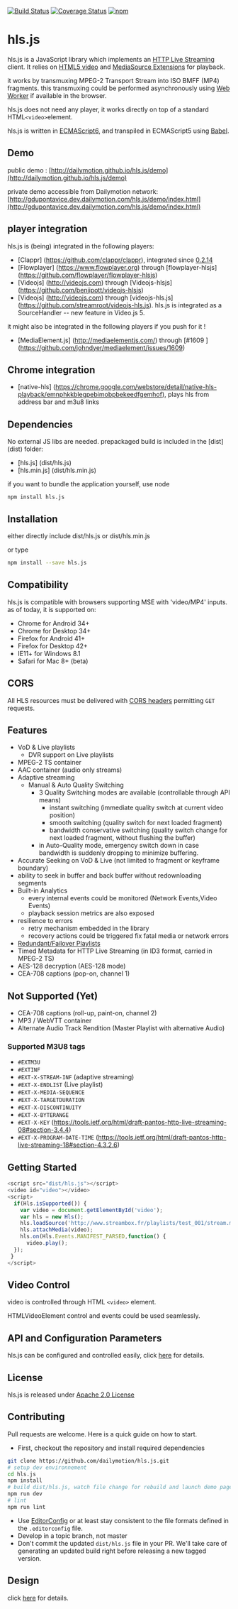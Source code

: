 [![Build Status](https://travis-ci.org/dailymotion/hls.js.svg?branch=master)](https://travis-ci.org/dailymotion/hls.js)
[![Coverage Status](https://coveralls.io/repos/github/dailymotion/hls.js/badge.svg?branch=master)](https://coveralls.io/github/dailymotion/hls.js?branch=master)
[![npm][npm-image]][npm-url]
# hls.js
hls.js is a JavaScript library which implements an [HTTP Live Streaming] client.
It relies on [HTML5 video][] and [MediaSource Extensions][] for playback.

it works by transmuxing MPEG-2 Transport Stream into ISO BMFF (MP4) fragments.
this transmuxing could be performed asynchronously using [Web Worker] if available in the browser.

hls.js does not need any player, it works directly on top of a standard HTML```<video>```element.

hls.js is written in [ECMAScript6], and transpiled in ECMAScript5 using [Babel].

[HTML5 video]: http://www.html5rocks.com/en/tutorials/video/basics/
[MediaSource Extensions]: http://w3c.github.io/media-source/
[HTTP Live Streaming]: http://en.wikipedia.org/wiki/HTTP_Live_Streaming
[Web Worker]: http://caniuse.com/#search=worker
[ECMAScript6]: https://github.com/ericdouglas/ES6-Learning#articles--tutorials
[Babel]: https://babeljs.io

## Demo

public demo : [http://dailymotion.github.io/hls.js/demo](http://dailymotion.github.io/hls.js/demo)

private demo accessible from Dailymotion network: [http://gdupontavice.dev.dailymotion.com/hls.js/demo/index.html](http://gdupontavice.dev.dailymotion.com/hls.js/demo/index.html)


## player integration

hls.js is (being) integrated in the following players:

 - [Clappr] (https://github.com/clappr/clappr), integrated since [0.2.14](https://github.com/clappr/clappr/releases)
 - [Flowplayer] (https://www.flowplayer.org)  through [flowplayer-hlsjs] (https://github.com/flowplayer/flowplayer-hlsjs)
 - [Videojs] (http://videojs.com) through [Videojs-hlsjs] (https://github.com/benjipott/videojs-hlsjs)
 - [Videojs] (http://videojs.com) through [videojs-hls.js] (https://github.com/streamroot/videojs-hls.js). hls.js is integrated as a SourceHandler -- new feature in Video.js 5.

 it might also be integrated in the following players if you push for it !

 - [MediaElement.js] (http://mediaelementjs.com/)  through [#1609
] (https://github.com/johndyer/mediaelement/issues/1609)

## Chrome integration

 - [native-hls] (https://chrome.google.com/webstore/detail/native-hls-playback/emnphkkblegpebimobpbekeedfgemhof), plays hls from address bar and m3u8 links 

## Dependencies

No external JS libs are needed.
prepackaged build is included in the [dist] (dist) folder:

 - [hls.js] (dist/hls.js)
 - [hls.min.js] (dist/hls.min.js)

if you want to bundle the application yourself, use node

```
npm install hls.js
```

## Installation

either directly include dist/hls.js or dist/hls.min.js

or type

```sh
npm install --save hls.js
```

## Compatibility
 hls.js is compatible with browsers supporting MSE with 'video/MP4' inputs.
as of today, it is supported on:

 * Chrome for Android 34+
 * Chrome for Desktop 34+
 * Firefox for Android 41+
 * Firefox for Desktop 42+
 * IE11+ for Windows 8.1
 * Safari for Mac 8+ (beta)

## CORS

All HLS resources must be delivered with [CORS headers](https://developer.mozilla.org/en-US/docs/Web/HTTP/Access_control_CORS) permitting `GET` requests.

## Features

  - VoD & Live playlists
    - DVR support on Live playlists
  - MPEG-2 TS container
  - AAC container (audio only streams)
  - Adaptive streaming
    - Manual & Auto Quality Switching
      - 3 Quality Switching modes are available (controllable through API means)
      	- instant switching (immediate quality switch at current video position)
      	- smooth switching (quality switch for next loaded fragment)
      	- bandwidth conservative switching (quality switch change for next loaded fragment, without flushing the buffer)
      - in Auto-Quality mode, emergency switch down in case bandwidth is suddenly dropping to minimize buffering.        
  - Accurate Seeking on VoD & Live (not limited to fragment or keyframe boundary)
  - ability to seek in buffer and back buffer without redownloading segments
  - Built-in Analytics
    - every internal events could be monitored (Network Events,Video Events)
    - playback session metrics are also exposed
  - resilience to errors
    - retry mechanism embedded in the library
    - recovery actions could be triggered fix fatal media or network errors
  - [Redundant/Failover Playlists](https://developer.apple.com/library/ios/documentation/NetworkingInternet/Conceptual/StreamingMediaGuide/UsingHTTPLiveStreaming/UsingHTTPLiveStreaming.html#//apple_ref/doc/uid/TP40008332-CH102-SW22)
  - Timed Metadata for HTTP Live Streaming (in ID3 format, carried in MPEG-2 TS)
  - AES-128 decryption (AES-128 mode)
  - CEA-708 captions (pop-on, channel 1)

## Not Supported (Yet)

  - CEA-708 captions (roll-up, paint-on, channel 2)
  - MP3 / WebVTT container
  - Alternate Audio Track Rendition (Master Playlist with alternative Audio)

### Supported M3U8 tags

  - `#EXTM3U`
  - `#EXTINF`
  - `#EXT-X-STREAM-INF` (adaptive streaming)
  - `#EXT-X-ENDLIST` (Live playlist)
  - `#EXT-X-MEDIA-SEQUENCE`
  - `#EXT-X-TARGETDURATION`
  - `#EXT-X-DISCONTINUITY`
  - `#EXT-X-BYTERANGE`
  - `#EXT-X-KEY` (https://tools.ietf.org/html/draft-pantos-http-live-streaming-08#section-3.4.4)
  - `#EXT-X-PROGRAM-DATE-TIME` (https://tools.ietf.org/html/draft-pantos-http-live-streaming-18#section-4.3.2.6)

## Getting Started

```js
<script src="dist/hls.js"></script>
<video id="video"></video>
<script>
  if(Hls.isSupported()) {
    var video = document.getElementById('video');
    var hls = new Hls();
    hls.loadSource('http://www.streambox.fr/playlists/test_001/stream.m3u8');
    hls.attachMedia(video);
    hls.on(Hls.Events.MANIFEST_PARSED,function() {
      video.play();
  });
 }
</script>
```

## Video Control

video is controlled through HTML ```<video>``` element.

HTMLVideoElement control and events could be used seamlessly.


## API and Configuration Parameters

hls.js can be configured and controlled easily, click [here](API.md) for details.


## License

  hls.js is released under [Apache 2.0 License](LICENSE)

## Contributing

Pull requests are welcome. Here is a quick guide on how to start.

 - First, checkout the repository and install required dependencies
```sh
git clone https://github.com/dailymotion/hls.js.git
# setup dev environnement
cd hls.js
npm install
# build dist/hls.js, watch file change for rebuild and launch demo page
npm run dev
# lint
npm run lint
```
 - Use [EditorConfig](http://editorconfig.org/) or at least stay consistent to the file formats defined in the `.editorconfig` file.
 - Develop in a topic branch, not master
 - Don't commit the updated `dist/hls.js` file in your PR. We'll take care of generating an updated build right before releasing a new tagged version.

## Design

click [here](design.md) for details.

[npm-image]: https://img.shields.io/npm/v/hls.js.svg?style=flat
[npm-url]: https://npmjs.org/package/hls.js
